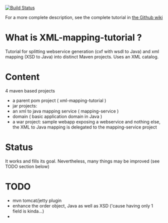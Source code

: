 [![Build Status](http://teamtter.com:8081/job/xml-mapping-tutorial/badge/icon)](http://teamtter.com:8081/job/xml-mapping-tutorial/)

For a more complete description, see the complete tutorial in [the Github wiki](https://github.com/fmarot/xml-mapping-tutorial/wiki)

# What is XML-mapping-tutorial ? 
Tutorial for splitting webservice generation (cxf with wsdl to Java) and xml mapping (XSD to Java) into distinct Maven projects. Uses an XML catalog.

# Content
4 maven based projects
* a parent pom project ( xml-mapping-tutorial )
* jar projects:
 * an xml to java mapping service ( mapping-service )
 * domain ( basic application domain in Java )
* a war project: sample webapp exposing a webservice and nothing else, the XML to Java mapping is delegated to the mapping-service project

# Status
It works and fills its goal. Nevertheless, many things may be improved (see TODO section below)

# TODO
* mvn tomcat/jetty plugin
* enhance the order object, Java as well as XSD ('cause having only 1 field is kinda...)
* 
